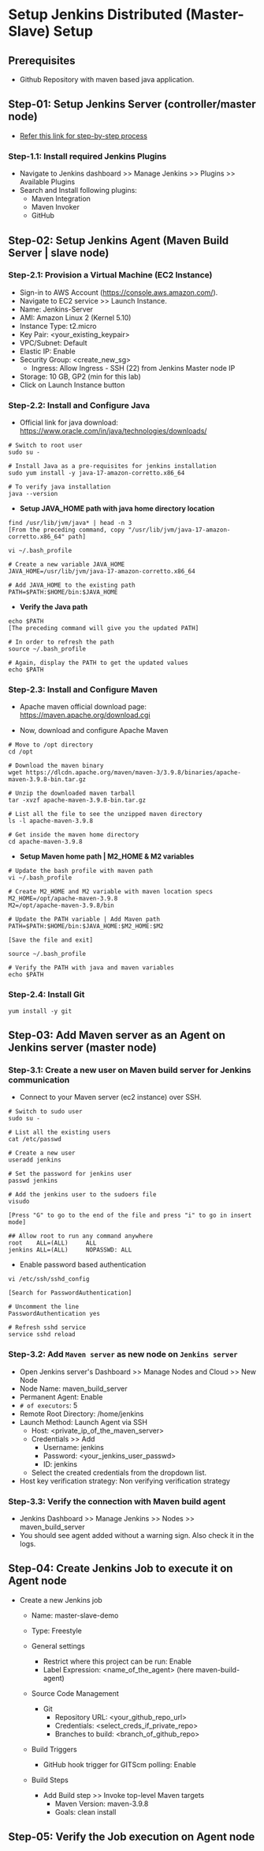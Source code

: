 # Setup Jenkins Distributed (Master-Slave) Setup

## Prerequisites

- Github Repository with maven based java application.</br>

## Step-01: Setup Jenkins Server (controller/master node)

- [Refer this link for step-by-step process](https://github.com/kbindesh/jenkins-masterclass/tree/main/Module-03_Setting_up_Jenkins/01-jenkins-on-amazon-linux)

### Step-1.1: Install required Jenkins Plugins

- Navigate to Jenkins dashboard >> Manage Jenkins >> Plugins >> Available Plugins
- Search and Install following plugins:
  - Maven Integration
  - Maven Invoker
  - GitHub

## Step-02: Setup Jenkins Agent (Maven Build Server | slave node)

### Step-2.1: Provision a Virtual Machine (EC2 Instance)

- Sign-in to AWS Account (https://console.aws.amazon.com/).
- Navigate to EC2 service >> Launch Instance.
- Name: Jenkins-Server
- AMI: Amazon Linux 2 (Kernel 5.10)
- Instance Type: t2.micro
- Key Pair: <your_existing_keypair>
- VPC/Subnet: Default
- Elastic IP: Enable
- Security Group: <create_new_sg>
  - Ingress: Allow Ingress - SSH (22) from Jenkins Master node IP
- Storage: 10 GB, GP2 (min for this lab)
- Click on Launch Instance button

### Step-2.2: Install and Configure Java

- Official link for java download: https://www.oracle.com/in/java/technologies/downloads/

```
# Switch to root user
sudo su -

# Install Java as a pre-requisites for jenkins installation
sudo yum install -y java-17-amazon-corretto.x86_64

# To verify java installation
java --version
```

- **Setup JAVA_HOME path with java home directory location**

```
find /usr/lib/jvm/java* | head -n 3
[From the preceding command, copy "/usr/lib/jvm/java-17-amazon-corretto.x86_64" path]

vi ~/.bash_profile

# Create a new variable JAVA_HOME
JAVA_HOME=/usr/lib/jvm/java-17-amazon-corretto.x86_64

# Add JAVA_HOME to the existing path
PATH=$PATH:$HOME/bin:$JAVA_HOME
```

- **Verify the Java path**

```
echo $PATH
[The preceding command will give you the updated PATH]

# In order to refresh the path
source ~/.bash_profile

# Again, display the PATH to get the updated values
echo $PATH
```

### Step-2.3: Install and Configure Maven

- Apache maven official download page: https://maven.apache.org/download.cgi

- Now, download and configure Apache Maven

```
# Move to /opt directory
cd /opt

# Download the maven binary
wget https://dlcdn.apache.org/maven/maven-3/3.9.8/binaries/apache-maven-3.9.8-bin.tar.gz

# Unzip the downloaded maven tarball
tar -xvzf apache-maven-3.9.8-bin.tar.gz

# List all the file to see the unzipped maven directory
ls -l apache-maven-3.9.8

# Get inside the maven home directory
cd apache-maven-3.9.8
```

- **Setup Maven home path | M2_HOME & M2 variables**

```
# Update the bash profile with maven path
vi ~/.bash_profile

# Create M2_HOME and M2 variable with maven location specs
M2_HOME=/opt/apache-maven-3.9.8
M2=/opt/apache-maven-3.9.8/bin

# Update the PATH variable | Add Maven path
PATH=$PATH:$HOME/bin:$JAVA_HOME:$M2_HOME:$M2

[Save the file and exit]

source ~/.bash_profile

# Verify the PATH with java and maven variables
echo $PATH
```

### Step-2.4: Install Git

```
yum install -y git
```

## Step-03: Add Maven server as an Agent on Jenkins server (master node)

### Step-3.1: Create a new user on Maven build server for Jenkins communication

- Connect to your Maven server (ec2 instance) over SSH.

```
# Switch to sudo user
sudo su -

# List all the existing users
cat /etc/passwd

# Create a new user
useradd jenkins

# Set the password for jenkins user
passwd jenkins

# Add the jenkins user to the sudoers file
visudo

[Press "G" to go to the end of the file and press "i" to go in insert mode]

## Allow root to run any command anywhere
root    ALL=(ALL)     ALL
jenkins ALL=(ALL)     NOPASSWD: ALL
```

- Enable password based authentication

```
vi /etc/ssh/sshd_config

[Search for PasswordAuthentication]

# Uncomment the line
PasswordAuthentication yes

# Refresh sshd service
service sshd reload
```

### Step-3.2: Add `Maven server` as new node on `Jenkins server`

- Open Jenkins server's Dashboard >> Manage Nodes and Cloud >> New Node
- Node Name: maven_build_server
- Permanent Agent: Enable
- `# of executors`: 5
- Remote Root Directory: /home/jenkins
- Launch Method: Launch Agent via SSH
  - Host: <private_ip_of_the_maven_server>
  - Credentials >> Add
    - Username: jenkins
    - Password: <your_jenkins_user_passwd>
    - ID: jenkins
  - Select the created credentials from the dropdown list.
- Host key verification strategy: Non verifying verification strategy

### Step-3.3: Verify the connection with Maven build agent

- Jenkins Dashboard >> Manage Jenkins >> Nodes >> maven_build_server
- You should see agent added without a warning sign. Also check it in the logs.

## Step-04: Create Jenkins Job to execute it on Agent node

- Create a new Jenkins job

  - Name: master-slave-demo
  - Type: Freestyle
  - General settings
    - Restrict where this project can be run: Enable
    - Label Expression: <name_of_the_agent> (here maven-build-agent)
  - Source Code Management
    - Git
      - Repository URL: <your_github_repo_url>
      - Credentials: <select_creds_if_private_repo>
      - Branches to build: <branch_of_github_repo>
  - Build Triggers
    - GitHub hook trigger for GITScm polling: Enable
  - Build Steps

    - Add Build step >> Invoke top-level Maven targets
      - Maven Version: maven-3.9.8
      - Goals: clean install

## Step-05: Verify the Job execution on Agent node
